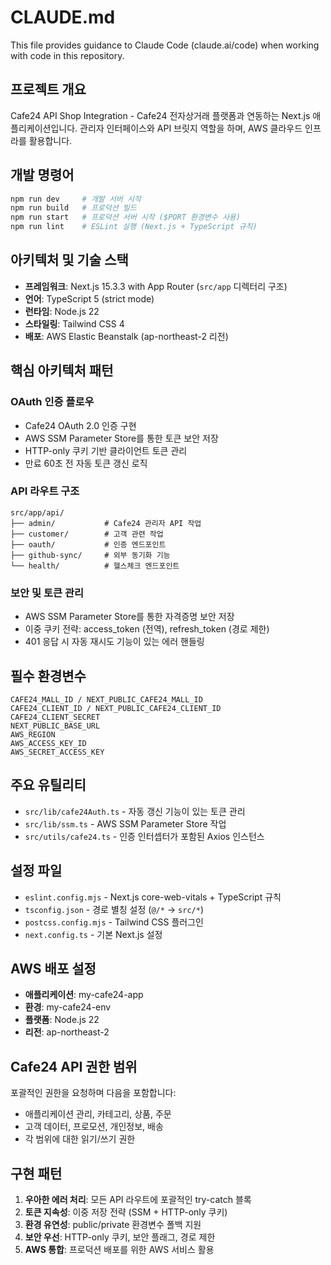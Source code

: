 # CLAUDE.md

This file provides guidance to Claude Code (claude.ai/code) when working with code in this repository.

## 프로젝트 개요

Cafe24 API Shop Integration - Cafe24 전자상거래 플랫폼과 연동하는 Next.js 애플리케이션입니다. 관리자 인터페이스와 API 브릿지 역할을 하며, AWS 클라우드 인프라를 활용합니다.

## 개발 명령어

```bash
npm run dev     # 개발 서버 시작
npm run build   # 프로덕션 빌드
npm run start   # 프로덕션 서버 시작 ($PORT 환경변수 사용)
npm run lint    # ESLint 실행 (Next.js + TypeScript 규칙)
```

## 아키텍처 및 기술 스택

- **프레임워크**: Next.js 15.3.3 with App Router (`src/app` 디렉터리 구조)
- **언어**: TypeScript 5 (strict mode)
- **런타임**: Node.js 22
- **스타일링**: Tailwind CSS 4
- **배포**: AWS Elastic Beanstalk (ap-northeast-2 리전)

## 핵심 아키텍처 패턴

### OAuth 인증 플로우
- Cafe24 OAuth 2.0 인증 구현
- AWS SSM Parameter Store를 통한 토큰 보안 저장
- HTTP-only 쿠키 기반 클라이언트 토큰 관리
- 만료 60초 전 자동 토큰 갱신 로직

### API 라우트 구조
```
src/app/api/
├── admin/           # Cafe24 관리자 API 작업
├── customer/        # 고객 관련 작업
├── oauth/           # 인증 엔드포인트
├── github-sync/     # 외부 동기화 기능
└── health/          # 헬스체크 엔드포인트
```

### 보안 및 토큰 관리
- AWS SSM Parameter Store를 통한 자격증명 보안 저장
- 이중 쿠키 전략: access_token (전역), refresh_token (경로 제한)
- 401 응답 시 자동 재시도 기능이 있는 에러 핸들링

## 필수 환경변수

```
CAFE24_MALL_ID / NEXT_PUBLIC_CAFE24_MALL_ID
CAFE24_CLIENT_ID / NEXT_PUBLIC_CAFE24_CLIENT_ID
CAFE24_CLIENT_SECRET
NEXT_PUBLIC_BASE_URL
AWS_REGION
AWS_ACCESS_KEY_ID
AWS_SECRET_ACCESS_KEY
```

## 주요 유틸리티

- `src/lib/cafe24Auth.ts` - 자동 갱신 기능이 있는 토큰 관리
- `src/lib/ssm.ts` - AWS SSM Parameter Store 작업
- `src/utils/cafe24.ts` - 인증 인터셉터가 포함된 Axios 인스턴스

## 설정 파일

- `eslint.config.mjs` - Next.js core-web-vitals + TypeScript 규칙
- `tsconfig.json` - 경로 별칭 설정 (`@/*` → `src/*`)
- `postcss.config.mjs` - Tailwind CSS 플러그인
- `next.config.ts` - 기본 Next.js 설정

## AWS 배포 설정

- **애플리케이션**: my-cafe24-app
- **환경**: my-cafe24-env
- **플랫폼**: Node.js 22
- **리전**: ap-northeast-2

## Cafe24 API 권한 범위

포괄적인 권한을 요청하며 다음을 포함합니다:
- 애플리케이션 관리, 카테고리, 상품, 주문
- 고객 데이터, 프로모션, 개인정보, 배송
- 각 범위에 대한 읽기/쓰기 권한

## 구현 패턴

1. **우아한 에러 처리**: 모든 API 라우트에 포괄적인 try-catch 블록
2. **토큰 지속성**: 이중 저장 전략 (SSM + HTTP-only 쿠키)
3. **환경 유연성**: public/private 환경변수 폴백 지원
4. **보안 우선**: HTTP-only 쿠키, 보안 플래그, 경로 제한
5. **AWS 통합**: 프로덕션 배포를 위한 AWS 서비스 활용
